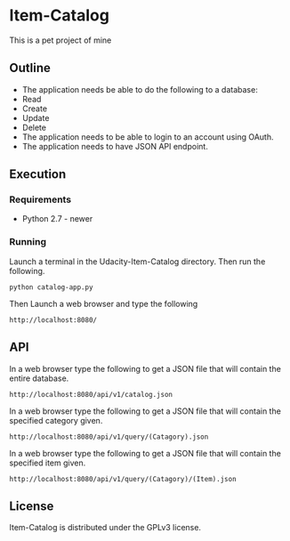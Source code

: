 # Item-Catalog

This is a pet project of mine 


## Outline
* The application needs be able to do the following to a database:
 * Read
 * Create
 * Update
 * Delete
* The application needs to be able to login to an account using OAuth.
* The application needs to have JSON API endpoint.

## Execution

### Requirements
* Python 2.7 - newer

### Running

Launch a terminal in the Udacity-Item-Catalog directory. Then run the following.
```
python catalog-app.py
```
Then Launch a web browser and type the following
```
http://localhost:8080/
```
## API
In a web browser type the following to get a JSON file that will contain the entire database.
```
http://localhost:8080/api/v1/catalog.json
```
In a web browser type the following to get a JSON file that will contain the specified category given.
```
http://localhost:8080/api/v1/query/(Catagory).json
```
In a web browser type the following to get a JSON file that will contain the specified item given.
```
http://localhost:8080/api/v1/query/(Catagory)/(Item).json
```

## License
Item-Catalog is distributed under the GPLv3 license.
